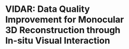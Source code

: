 # VIDAR: Data Quality Improvement for Monocular 3D Reconstruction through In-situ Visual Interaction

<html>
    <head>
        <style>
            element.style {
                color: #8899a5;
                font-size: 12px;
            }
            p {
                margin-top: 0;
                margin-bottom: 1rem;
            }
            .col {
                flex-basis: 0;
                flex-grow: 1;
                max-width: 100%;
            }

            .text-center {
                text-align: center !important;
            }
            *, *::before, *::after {
                box-sizing: border-box;
            }
            @media (min-width: 576px)
                .container, .container-sm {
                    max-width: 540px;
            }
            .container {
                width: 100%;
                padding-right: 15px;
                padding-left: 15px;
                margin-right: auto;
                margin-left: auto;
            }
            div {
                display: block;
            }
            .row {
                display: flex;
                flex-wrap: wrap;
                margin-right: -15px;
                margin-left: -15px;
            }
            .col-1, .col-2, .col-3, .col-4, .col-5, .col-6, .col-7, .col-8, .col-9, .col-10, .col-11, .col-12, .col, .col-auto, .col-sm-1, .col-sm-2, .col-sm-3, .col-sm-4, .col-sm-5, .col-sm-6, .col-sm-7, .col-sm-8, .col-sm-9, .col-sm-10, .col-sm-11, .col-sm-12, .col-sm, .col-sm-auto, .col-md-1, .col-md-2, .col-md-3, .col-md-4, .col-md-5, .col-md-6, .col-md-7, .col-md-8, .col-md-9, .col-md-10, .col-md-11, .col-md-12, .col-md, .col-md-auto, .col-lg-1, .col-lg-2, .col-lg-3, .col-lg-4, .col-lg-5, .col-lg-6, .col-lg-7, .col-lg-8, .col-lg-9, .col-lg-10, .col-lg-11, .col-lg-12, .col-lg, .col-lg-auto, .col-xl-1, .col-xl-2, .col-xl-3, .col-xl-4, .col-xl-5, .col-xl-6, .col-xl-7, .col-xl-8, .col-xl-9, .col-xl-10, .col-xl-11, .col-xl-12, .col-xl, .col-xl-auto {
                position: relative;
                width: 100%;
                padding-right: 15px;
                padding-left: 15px;
            }
            .img-fluid {
                max-width: 100%;
                height: auto;
            }
            img {
                vertical-align: middle;
                border-style: none;
            }
            img[Attributes Style] {
                width: 45%;
            }
            .embed-responsive {
                position: relative;
                display: block;
                width: 100%;
                padding: 0;
                overflow: hidden;
            }
            @media screen and (max-width: 42em)
                .btn {
                    display: none;
                    width: 100%;
                    padding: 0.75rem;
                    font-size: 0.9rem;
            }
            @media screen and (max-width: 42em)
                .site-footer {
                    display: none;
                    font-size: 0.9rem;
            }
    
        </style>
    </head>
    
    
    <body>
        <!-- Real-time Interactive Reconstruction Demo -->
        <br>
        <section>
            <div class="container">
                <div class="row">
                    <div class="col-12 text-center">
                        <h3>Real-time Interactive Reconstruction Demo</h3>
                        <hr style="margin-top:0px">
                        <br>
                    </div>
                </div>
            </div> 
        </section>
        <section>
            <div class="container">
                <div class="row">
                    <div class="col text-center">
                        <video width="100%" playsinline controls autoplay loop="loop" preload muted>
                            <source src="https://github.com/growthin2023/VIDAR.github.io/releases/download/v0.0/third_view.mp4" type="video/mp4">
                        </video>
                    </div>
                </div>
            </div>
        </section>
    
        <br>
        <br>
    
        <!-- Comparision with Baseline -->
        <br>
        <section>
            <div class="container">
                <div class="row">
                    <div class="col-12 text-center">
                        <h3>Comparision with Baseline</h3>
                        <hr style="margin-top:0px">
                        <br>
                    </div>
                </div>
            </div> 
        </section>
        <br>
    
        <section>
            <div class="container">
                <div class="row">
                    <div class="col text-center">
                        <video width="100%" playsinline controls autoplay loop="loop" preload muted>
                            <source src="https://github.com/growthin2023/VIDAR.github.io/releases/download/v0.0/Bench.mp4" type="video/mp4">
                        </video>
                    </div>
                    <div class="col text-center">
                        <video width="100%" playsinline controls autoplay loop="loop" preload muted>
                            <source src="https://github.com/growthin2023/VIDAR.github.io/releases/download/v0.0/Sofa.mp4" type="video/mp4">
                        </video>
                    </div>
                </div>
                <div class="row">
                    <div class="col text-center">
                        <p class="text-justify; text-center"> Bench </p>
                    </div>
                    <div class="col text-center">
                        <p class="text-justify; text-center"> Sofa </p>
                    </div>
                </div>
    
                <br>
    
                <div class="row">
                    <div class="col text-center">
                        <video width="100%" playsinline controls autoplay loop="loop" preload muted>
                            <source src="https://github.com/growthin2023/VIDAR.github.io/releases/download/v0.0/Corridor.mp4" type="video/mp4">
                        </video>
                    </div>
                    <div class="col text-center">
                        <video width="100%" playsinline controls autoplay loop="loop" preload muted>
                            <source src="https://github.com/growthin2023/VIDAR.github.io/releases/download/v0.0/Desk.mp4" type="video/mp4">
                        </video>
                    </div>
                </div>
                <div class="row">
                    <div class="col text-center">
                        <p class="text-justify; text-center"> Corridor </p>
                    </div>
                    <div class="col text-center">
                        <p class="text-justify; text-center"> Desk </p>
                    </div>
                </div>
            </div>
        </section>
    
        <br>
        <br>
    
        <!-- Data Transmission Analysis -->
        <br>
        <section>
            <div class="container">
                <div class="row">
                    <div class="col-12 text-center">
                        <h3>Data Transmission Analysis</h3>
                        <hr style="margin-top:0px">
                        <br>
                    </div>
                </div>
            </div> 
        </section>
        <section>
            <div class="container">
                <div class="row">
                    <div class="col text-center">
                        <img class="img-fluid" src="images/data_transmission_table.png" alt="Mobile3DScanner Teaser" width="100%">
                    </div>
                </div>
            </div>
        </section>
    
    
        <br>
        <br>
    
        <!-- Traditional Offline Scanning vs. Our Interactive Scanning -->
        <br>
        <section>
            <div class="container">
                <div class="row">
                    <div class="col-12 text-center">
                        <h3>Traditional Offline Scanning vs. Our Interactive Scanning</h3>
                        <hr style="margin-top:0px">
                        <br>
                    </div>
                </div>
            </div> 
        </section>
        <br>
        <section>
            <div class="container">
                <div class="row">
                    <div class="col-12 text-center">
                        <h3>Seminar Room</h3>
                    </div>
                </div>
                <div class="row">
                    <div class="col text-center">
                        <img class="img-fluid" src="images/conference_room/conferenceRoom_target.jpg" width="100%">
                    </div>
                    <div class="col text-center">
                        <img class="img-fluid" src="images/conference_room/p1_offline.PNG" width="100%">
                    </div>
                    <div class="col text-center">
                        <img class="img-fluid" src="images/conference_room/p2_offline.PNG" width="100%">
                    </div>
                </div>
                <div class="row">
                    <div class="col text-center">
                        <p class="text-justify; text-center"> Target Scene </p>
                    </div>
                    <div class="col text-center">
                        <p class="text-justify; text-center"> offline mesh by p1 </p>
                    </div>
                    <div class="col text-center">
                        <p class="text-justify; text-center"> offline mesh by p2 </p>
                    </div>
                </div>
    
                <br>
    
                <div class="row">
                    <div class="col text-center">
                        <img class="img-fluid" src="images/conference_room/expert.PNG" width="100%">
                    </div>
                    <div class="col text-center">
                        <img class="img-fluid" src="images/conference_room/p1_YOSO.PNG" width="100%">
                    </div>
                    <div class="col text-center">
                        <img class="img-fluid" src="images/conference_room/p2_YOSO.PNG" width="100%">
                    </div>
                </div>
                <div class="row">
                    <div class="col text-center">
                        <p class="text-justify; text-center"> GT mesh by expert </p>
                    </div>
                    <div class="col text-center">
                        <p class="text-justify; text-center"> our cube-mesh by p1 </p>
                    </div>
                    <div class="col text-center">
                        <p class="text-justify; text-center"> our cube-mesh by p2 </p>
                    </div>
                </div>
    
                <br>
                <br>
    
                <div class="row">
                    <div class="col-12 text-center">
                        <h3>Cafe</h3>
                    </div>
                </div>
                <div class="row">
                    <div class="col text-center">
                        <img class="img-fluid" src="images/cafe/cafe_target.jpg" width="100%">
                    </div>
                    <div class="col text-center">
                        <img class="img-fluid" src="images/cafe/p1_offline.PNG" width="100%">
                    </div>
                    <div class="col text-center">
                        <img class="img-fluid" src="images/cafe/p2_offline.PNG" width="100%">
                    </div>
                </div>
                <div class="row">
                    <div class="col text-center">
                        <p class="text-justify; text-center"> Target Scene </p>
                    </div>
                    <div class="col text-center">
                        <p class="text-justify; text-center"> offline mesh by p1 </p>
                    </div>
                    <div class="col text-center">
                        <p class="text-justify; text-center"> offline mesh by p2 </p>
                    </div>
                </div>
    
                <br>
    
                <div class="row">
                    <div class="col text-center">
                        <img class="img-fluid" src="images/cafe/expert.PNG" width="100%">
                    </div>
                    <div class="col text-center">
                        <img class="img-fluid" src="images/cafe/p1_YOSO.PNG" width="100%">
                    </div>
                    <div class="col text-center">
                        <img class="img-fluid" src="images/cafe/p2_YOSO.PNG" width="100%">
                    </div>
                </div>
                <div class="row">
                    <div class="col text-center">
                        <p class="text-justify; text-center"> GT mesh by expert </p>
                    </div>
                    <div class="col text-center">
                        <p class="text-justify; text-center"> our cube-mesh by p1 </p>
                    </div>
                    <div class="col text-center">
                        <p class="text-justify; text-center"> our cube-mesh by p2 </p>
                    </div>
                </div>
            </div>
        </section>
    
    </body>

</html>
